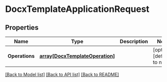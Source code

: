 # DocxTemplateApplicationRequest

## Properties
Name | Type | Description | Notes
------------ | ------------- | ------------- | -------------
**Operations** | [**array[DocxTemplateOperation]**](DocxTemplateOperation.md) |  | [optional] [default to null]

[[Back to Model list]](../README.md#documentation-for-models) [[Back to API list]](../README.md#documentation-for-api-endpoints) [[Back to README]](../README.md)


